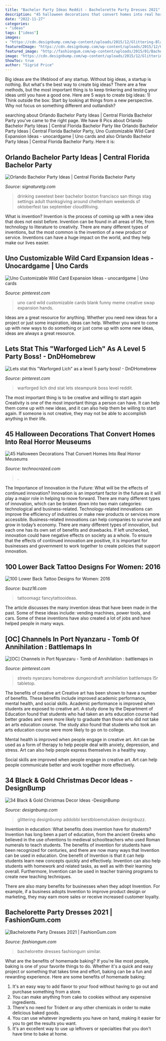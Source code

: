 ```yaml
---
title: "Bachelor Party Ideas Reddit - Bachelorette Party Dresses 2021"
description: "45 halloween decorations that convert homes into real horror meuseums"
date: "2022-11-27"
categories:
- "ideas"
tags: ["ideas"]
images:
- "https://cdn.designbump.com/wp-content/uploads/2015/12/Glittering-Black-And-Gold-Christmas-Decor-ideas-10.jpg"
featuredImage: "https://cdn.designbump.com/wp-content/uploads/2015/12/Glittering-Black-And-Gold-Christmas-Decor-ideas-10.jpg"
featured_image: "http://fashiongum.com/wp-content/uploads/2015/01/Bachelorette-Party-Dresses-02.jpg"
image: "https://cdn.designbump.com/wp-content/uploads/2015/12/Glittering-Black-And-Gold-Christmas-Decor-ideas-10.jpg"
ShowToc: true
author: "Sigrid Price"
---
```



Big ideas are the lifeblood of any startup. Without big ideas, a startup is nothing. But what's the best way to create big ideas? There are a few methods, but the most important thing is to keep tinkering and testing your ideas until you have a good one. Here are 5 ways to create big ideas: 1) Think outside the box: Start by looking at things from a new perspective. Why not focus on something different and outlandish?

	

		
searching about Orlando Bachelor Party Ideas | Central Florida Bachelor Party you've came to the right page. We have 8 Pics about Orlando Bachelor Party Ideas | Central Florida Bachelor Party like Orlando Bachelor Party Ideas | Central Florida Bachelor Party, Uno Customizable Wild Card Expansion Ideas - unocardgame | Uno cards and also Orlando Bachelor Party Ideas | Central Florida Bachelor Party. Here it is:
		
    
## Orlando Bachelor Party Ideas | Central Florida Bachelor Party

<img loading=lazy src="https://www.signaturetg.com/wp-content/uploads/2017/06/men-drinking-beer_81046122.jpg" onerror="this.onerror=null;this.src='https://tse1.mm.bing.net/th?id=OIP.4DXt1FcuXmPWoeXSgdZ3NgHaD2&amp;pid=15.1';" alt="Orlando Bachelor Party Ideas | Central Florida Bachelor Party">

_Source: signaturetg.com_

>drinking sweetest beer bachelor boston francisco san things stag settings adult thanksgiving around cheltenham weekends sf oktoberfest tax september cloud9living. 

	

What is invention?
Invention is the process of coming up with a new idea that does not exist before. Invention can be found in all areas of life, from technology to literature to creativity. There are many different types of inventions, but the most common is the invention of a new product or service. Inventions can have a huge impact on the world, and they help make our lives easier.

    
## Uno Customizable Wild Card Expansion Ideas - Unocardgame | Uno Cards

<img loading=lazy src="https://i.pinimg.com/736x/c8/cb/ab/c8cbabea756b9eb048ee6ba2802cc67c.jpg" onerror="this.onerror=null;this.src='https://tse4.mm.bing.net/th?id=OIP.66nCJn9E7uMkMzjsh6VgcQAAAA&amp;pid=15.1';" alt="Uno Customizable Wild Card Expansion Ideas - unocardgame | Uno cards">

_Source: pinterest.com_

>uno card wild customizable cards blank funny meme creative swap expansion hands. 

	

Ideas are a great resource for anything. Whether you need new ideas for a project or just some inspiration, ideas can help. Whether you want to come up with new ways to do something or just come up with some new ideas, ideas are always a great resource.

    
## Lets Stat This &quot;Warforged Lich&quot; As A Level 5 Party Boss! - DnDHomebrew

<img loading=lazy src="https://i.pinimg.com/736x/f5/39/c8/f539c870a8c49b87a1b8085ce0cac0fe.jpg" onerror="this.onerror=null;this.src='https://tse4.mm.bing.net/th?id=OIP.MuUE-Fu7COUtjJnTGGb79wHaKq&amp;pid=15.1';" alt="Lets stat this &quot;Warforged Lich&quot; as a level 5 party boss! - DnDHomebrew">

_Source: pinterest.com_

>warforged lich dnd stat lets steampunk boss level reddit. 

	

The most important thing is to be creative and willing to start again
Creativity is one of the most important things a person can have. It can help them come up with new ideas, and it can also help them be willing to start again. If someone is not creative, they may not be able to accomplish anything in their life.

    
## 45 Halloween Decorations That Convert Homes Into Real Horror Meuseums

<img loading=lazy src="https://www.technocrazed.com/wp-content/uploads/2015/11/These-Halloween-Decorations-Convert-Homes-Into-Real-Horror-Meuseums-139.jpg" onerror="this.onerror=null;this.src='https://tse3.mm.bing.net/th?id=OIP.iax8BD35ecQfg5Qcctov5wHaFi&amp;pid=15.1';" alt="45 Halloween Decorations That Convert Homes Into Real Horror Meuseums">

_Source: technocrazed.com_

>. 

	

The Importance of Innovation in the Future: What will be the effects of continued innovation?
Innovation is an important factor in the future as it will play a major role in helping to move forward. There are many different types of innovation, which can be broken down into two main categories: technological and business-related. Technology-related innovations can improve the efficiency of industries or make new products or services more accessible. Business-related innovations can help companies to survive and grow in today’s economy. There are many different types of innovation, but each one has its own set of benefits and drawbacks. If left unchecked, innovation could have negative effects on society as a whole. To ensure that the effects of continued innovation are positive, it is important for businesses and government to work together to create policies that support innovation.

    
## 100 Lower Back Tattoo Designs For Women: 2016

<img loading=lazy src="https://buzz16.com/wp-content/uploads/2015/05/Lower-Back-Tattoo-Design-for-Women1-48.jpg" onerror="this.onerror=null;this.src='https://tse1.mm.bing.net/th?id=OIP.14nHFO1A4ttvuNrgZfERswHaLB&amp;pid=15.1';" alt="100 Lower Back Tattoo Designs for Women: 2016">

_Source: buzz16.com_

>tattoomagz fancytattooideas. 

	

The article discusses the many invention ideas that have been made in the past. Some of these ideas include: vending machines, power tools, and cars. Some of these inventions have also created a lot of jobs and have helped people in many ways.

    
## [OC] Channels In Port Nyanzaru - Tomb Of Annihilation : Battlemaps In

<img loading=lazy src="https://i.pinimg.com/736x/9e/f0/10/9ef010d02be0d3f8d36c9c09447822b6.jpg" onerror="this.onerror=null;this.src='https://tse2.mm.bing.net/th?id=OIP.5p1KgrsOneF0UHZllmTz_AHaHa&amp;pid=15.1';" alt="[OC] Channels in Port Nyanzaru - Tomb of Annihilation : battlemaps in">

_Source: pinterest.com_

>streets nyanzaru homebrew dungeondraft annihilation battlemaps l5r tabletop. 

	

The benefits of creative art
Creative art has been shown to have a number of benefits. These benefits include improved academic performance, mental health, and social skills.
Academic performance is improved when students are exposed to creative art. A study done by the Department of Education found that students who had taken an arts education course had better grades and were more likely to graduate than those who did not take an arts education course. The study also found that students who took an arts education course were more likely to go on to college.

Mental health is improved when people engage in creative art. Art can be used as a form of therapy to help people deal with anxiety, depression, and stress. Art can also help people express themselves in a healthy way.

Social skills are improved when people engage in creative art. Art can help people communicate better and work together more effectively.

    
## 34 Black &amp; Gold Christmas Decor Ideas -DesignBump

<img loading=lazy src="https://cdn.designbump.com/wp-content/uploads/2015/12/Glittering-Black-And-Gold-Christmas-Decor-ideas-10.jpg" onerror="this.onerror=null;this.src='https://tse4.mm.bing.net/th?id=OIP.6OtcCwJzyBlQ470rynWo2wHaLH&amp;pid=15.1';" alt="34 Black &amp; Gold Christmas Decor Ideas -DesignBump">

_Source: designbump.com_

>glittering designbump addobbi kerstbloemstukken designbuzz. 

	

Invention in education: What benefits does invention have for students?
Invention has long been a part of education, from the ancient Greeks who believed in the use ofventions to medieval schoolteachers who used Roman numerals to teach students. The benefits of invention for students have been recognized for centuries, and there are now many ways that Invention can be used in education. 
One benefit of Invention is that it can help students learn new concepts quickly and effectively. Invention can also help students with homework and related tasks, as well as with their learning overall. Furthermore, Invention can be used in teacher training programs to create new teaching techniques. 

There are also many benefits for businesses when they adopt Invention. For example, if a business adopts Invention to improve product design or marketing, they may earn more sales or receive increased customer loyalty.

    
## Bachelorette Party Dresses 2021 | FashionGum.com

<img loading=lazy src="http://fashiongum.com/wp-content/uploads/2015/01/Bachelorette-Party-Dresses-02.jpg" onerror="this.onerror=null;this.src='https://tse4.mm.bing.net/th?id=OIP.CkT-UHj_tUjLQ_8bhCzmjgHaLH&amp;pid=15.1';" alt="Bachelorette Party Dresses 2021 | FashionGum.com">

_Source: fashiongum.com_

>bachelorette dresses fashiongum similar. 

	

What are the benefits of homemade baking?
If you're like most people, baking is one of your favorite things to do. Whether it's a quick and easy project or something that takes time and effort, baking can be a fun and rewarding experience. Here are some benefits of homemade baking: 
1) It's an easy way to add flavor to your food without having to go out and purchase something from a store. 
2) You can make anything from cake to cookies without any expensive ingredients. 
3) There's no need for Trident or any other chemicals in order to make delicious baked goods. 
4) You can use whatever ingredients you have on hand, making it easier for you to get the results you want. 
5) It's an excellent way to use up leftovers or specialties that you don't have time to bake at home.

